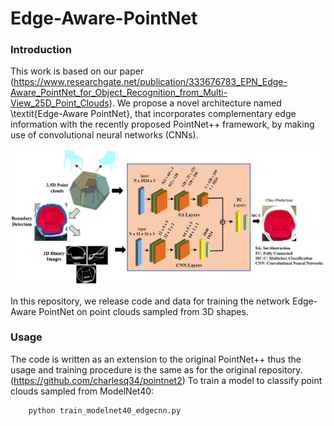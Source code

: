 # Edge-Aware-PointNet
### Introduction
This work is based on our paper (https://www.researchgate.net/publication/333676783_EPN_Edge-Aware_PointNet_for_Object_Recognition_from_Multi-View_25D_Point_Clouds). We propose a novel architecture named \textit{Edge-Aware PointNet}, that incorporates complementary edge information with the recently proposed PointNet++ framework, by making use of convolutional neural networks (CNNs).

![prediction example](https://github.com/Merium88/Edge-Aware-PointNet/blob/master/doc/method.jpg)

In this repository, we release code and data for training the network Edge-Aware PointNet on point clouds sampled from 3D shapes.

### Usage
The code is written as an extension to the original PointNet++ thus the usage and training procedure is the same as for the original repository. (https://github.com/charlesq34/pointnet2)
To train a model to classify point clouds sampled from ModelNet40:

        python train_modelnet40_edgecnn.py




